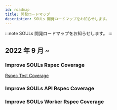 ```yaml
---
id: roadmap
title: 開発ロードマップ
description: SOULs 開発ロードマップをお知らせします。
---
```


:::note
SOULs 開発ロードマップをお知らせします。
:::

## 2022 年 9 月 ~

### Improve SOULs Rspec Coverage

[Rspec Test Coverage](https://storage.googleapis.com/souls-bucket/souls-coverage/index.html#_AllFiles)

### Improve SOULs API Rspec Coverage

### Improve SOULs Worker Rspec Coverage
